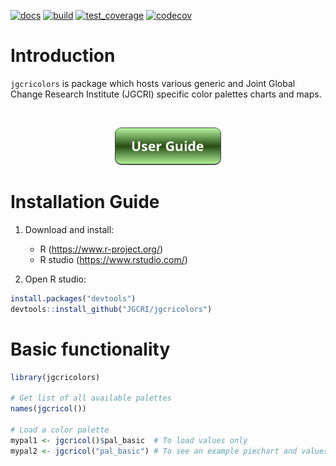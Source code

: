 [![docs](https://github.com/JGCRI/jgcricolors/actions/workflows/pkgdown.yaml/badge.svg)](https://github.com/JGCRI/jgcricolors/actions/workflows/pkgdown.yaml)
[![build](https://github.com/JGCRI/jgcricolors/actions/workflows/build.yml/badge.svg?branch=main)](https://github.com/JGCRI/jgcricolors/actions/workflows/build.yml)
[![test_coverage](https://github.com/JGCRI/jgcricolors/actions/workflows/test_coverage.yml/badge.svg?branch=main)](https://github.com/JGCRI/jgcricolors/actions/workflows/test_coverage.yml)
[![codecov](https://codecov.io/gh/JGCRI/jgcricolors/branch/main/graph/badge.svg?token=2T6IZHQV9J)](https://codecov.io/gh/JGCRI/jgcricolors)


<!-- ------------------------>
<!-- ------------------------>
# <a name="Introduction"></a>Introduction
<!-- ------------------------>
<!-- ------------------------>

`jgcricolors` is package which hosts various generic and Joint Global Change Research Institute (JGCRI) specific color palettes charts and maps.

<br>

<p align="center">
<a href="https://jgcri.github.io/jgcricolors/articles/vignette_examples.html" target="_blank"><img src="https://github.com/JGCRI/jgcricolors/blob/main/vignettes/button_user_guide.PNG?raw=true" alt="https://jgcri.github.io/jgcricolors/articles/vignette_examples.html" height="60"/></a>
</p>


<!-- ------------------------>
<!-- ------------------------>
# <a name="InstallGuide"></a>Installation Guide
<!-- ------------------------>
<!-- ------------------------>

1. Download and install:
    - R (https://www.r-project.org/)
    - R studio (https://www.rstudio.com/)  
    
2. Open R studio:

```r
install.packages("devtools")
devtools::install_github("JGCRI/jgcricolors")
```

<!-- ------------------------>
<!-- ------------------------>
# Basic functionality
<!-- ------------------------>
<!-- ------------------------>

```r
library(jgcricolors)

# Get list of all available palettes
names(jgcricol())

# Load a color palette
mypal1 <- jgcricol()$pal_basic  # To load values only
mypal2 <- jgcricol("pal_basic") # To see an example piechart and values



```
